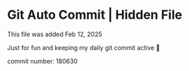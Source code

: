 # Git Auto Commit | Hidden File

This file was added Feb 12, 2025

Just for fun and keeping my daily git commit active 🤪

commit number: 180630
